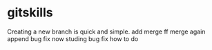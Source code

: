 # gitskills
Creating a new branch is quick and simple.
add merge
ff merge again 
append bug fix
now studing bug fix how to do
